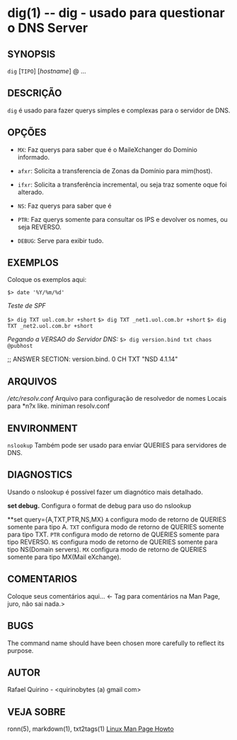 dig(1) -- dig - usado para questionar o DNS Server
==================================================


SYNOPSIS
--------

`dig` [`TIPO`] [*hostname*] @*<IP-DNSSERVER>* ...

DESCRIÇÃO
---------

`dig` é usado para fazer querys simples e complexas para o servidor de DNS.

OPÇÕES
------

* `MX`:
	Faz querys para saber que é o MaileXchanger do Domínio informado.

* `afxr`:
	Solicita a transferencia de Zonas da Domínio para mim(host).


* `ifxr`:
	Solicita a transferência incremental, ou seja traz somente oque foi alterado.

* `NS`:
	Faz querys para saber que é 

* `PTR`:
	Faz querys somente para consultar os IPS e devolver os nomes, ou seja REVERSO.
* `DEBUG`:
	Serve para exibir tudo.

EXEMPLOS
--------

Coloque os exemplos aqui:

   `$> date '%Y/%m/%d'`

*Teste de SPF*

`$> dig TXT uol.com.br +short`
`$> dig TXT _net1.uol.com.br +short`
`$> dig TXT _net2.uol.com.br +short`


*Pegando a VERSAO do Servidor DNS:*
	`$> dig version.bind txt chaos @pubhost`

;; ANSWER SECTION:
version.bind.           0       CH      TXT     "NSD 4.1.14"


ARQUIVOS
--------

*/etc/resolv.conf*
  Arquivo para configuração de resolvedor de nomes Locais para \*n?x like.
 miniman resolv.conf

ENVIRONMENT
-----------

`nslookup`
	Também pode ser usado para enviar QUERIES para servidores de DNS.

DIAGNOSTICS
-----------

Usando o nslookup é possível fazer um diagnótico mais detalhado.

**set debug.**
  Configura o format de debug para uso do nslookup

**set query={A,TXT,PTR,NS,MX}
  `A` configura modo de retorno de QUERIES somente para tipo A.
  `TXT` configura modo de retorno de QUERIES somente para tipo TXT.
  `PTR` configura modo de retorno de QUERIES somente para tipo REVERSO.
  `NS` configura modo de retorno de QUERIES somente para tipo NS(Domain servers).
  `MX` configura modo de retorno de QUERIES somente para tipo MX(Mail eXchange).

COMENTARIOS
-----------

Coloque seus comentários aqui...
<- Tag para comentários na Man Page, juro, não sai nada.>

BUGS
----

The command name should have been chosen more carefully to reflect its
purpose.

AUTOR
-----

Rafael Quirino - <quirinobytes (a) gmail com>

VEJA SOBRE
----------

ronn(5), markdown(1), txt2tags(1) [Linux Man Page Howto](
http://www.schweikhardt.net/man_page_howto.html)
